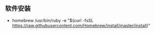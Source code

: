 ## 软件安装
- homebrew /usr/bin/ruby -e "$(curl -fsSL https://raw.githubusercontent.com/Homebrew/install/master/install)"
